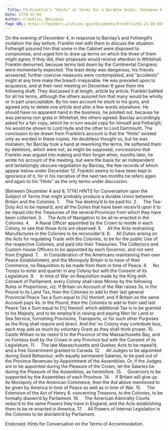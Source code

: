 ```yaml
---
 Title: FO-Franklin’s “Hints” or Terms for a Durable Union, [between 4 and 6 December 1774]
Date: 1774-12-04
Author: Franklin, Benjamin
Page URL: https://founders.archives.gov/documents/Franklin/01-21-02-0194
---
```


On the evening of December 4, in response to Barclay’s and Fothergill’s invitation the day before, Franklin met with them to discuss the situation. Fothergill assured him that some in the Cabinet were disposed to compromise, and urged him to draw up terms on which the three of them might agree; if they did, their proposals would receive attention in Whitehall. Franklin demurred, because terms laid down by the Continental Congress were momentarily expected. The least delay was dangerous, his friends answered; further coercive measures were contemplated, and “accidents” might at any time make the breach irreparable. He was prevailed upon to acquiesce, and at their next meeting on December 6 gave them the following draft. They discussed it at length, article by article. Franklin battled for all his terms, although the others assured him that many would be wholly or in part unacceptable. By his own account he stuck to his guns, and agreed only to delete one article and alter a few words elsewhere. He should have no apparent hand in the business, he pointed out, because he was persona non grata in Whitehall; the others agreed. Barclay accordingly asked for a fair copy, which he in turn would copy for himself and Fothergill; his would be shown to Lord Hyde and the other to Lord Dartmouth.
The conclusion to be drawn from Franklin’s account is that the “Hints” existed only as worded in these copies. He doubtless thought so, but he was mistaken; for Barclay took a hand at reworking the terms. He softened them by deletions, which were not, as might be supposed, concessions that Franklin was argued into making and then forgot when, months later, he wrote his account of the meeting, but were the basis for an independent and tantalizingly obscure negotiation by Barclay, the few records of which appear below under December 12. Franklin seems to have been kept in ignorance of it, for in his narrative of the next two months he refers again and again to his “Hints” as the only terms under discussion.
 
[Between December 4 and 6, 1774]
HINTS for Conversation upon the Subject of Terms that might probably produce a durable Union between Britain and the Colonies.
1.  The Tea destroy’d to be paid for.
  2.  The Tea-Duty Act to be repeal’d, and all the Duties that have been receiv’d upon it to be repaid into the Treasuries of the several Provinces from which they have been collected.
  3.  The Acts of Navigation to be all re-enacted in the Colonies.
  4.  A Naval Officer appointed by the Crown to reside in each Colony, to see that those Acts are observed.
  5.  All the Acts restraining Manufactures in the Colonies to be reconsider’d.
  6.  All Duties arising on the Acts for regulating Trade with the Colonies, to be for the public Use of the respective Colonies, and paid into their Treasuries. The Collectors and Custom-house Officers to be appointed by each Governor, and not sent from England.
  7.  In Consideration of the Americans maintaining their own Peace-Establishment, and the Monopoly Britain is to have of their Commerce, no Requisition to be made from them in time of Peace.
  8.  No Troops to enter and quarter in any Colony but with the Consent of its Legislature.
  9.  In time of War on Requisition made by the King with Consent of Parliament, every Colony shall raise Money by the following Rules or Proportions, viz. If Britain on Account of the War raises 3s. in the Pound to its Land Tax, then the Colonies to add to their last general Provincial Peace Tax a Sum equal to [¼] thereof; and if Britain on the same Account pays 4s. in the Pound, then the Colonies to add to their said last Peace Tax a Sum equal to [½] thereof, which additional Tax is to be granted to his Majesty, and to be employ’d in raising and paying Men for Land or Sea Service, furnishing Provisions, Transports, or for such other Purposes as the King shall require and direct. And tho’ no Colony may contribute less, each may add as much by voluntary Grant as they shall think proper.
  10.  Castle William to be restor’d to the Province of the Massachusetts Bay, and no Fortress built by the Crown in any Province but with the Consent of its Legislature.
  11.  The late Massachusetts and Quebec Acts to be repeal’d, and a free Government granted to Canada.
  12.  All Judges to be appointed during Good Behaviour, with equally permanent Salaries, to be paid out of the Province Revenues by Appointment of the Assemblies. Or, if the Judges are to be appointed during the Pleasure of the Crown, let the Salaries be during the Pleasure of the Assemblies, as heretofore.
  13.  Governors to be supported by the Assemblies of each Province.
  14.  If Britain will give up its Monopoly of the American Commerce, then the Aid above mentioned to be given by America in time of Peace as well as in time of War.
  15.  The Extension of the Act of Henry 8. concerning Treasons, to the Colonies, to be formally disown’d by Parliament.
  16.  The American Admiralty Courts reduc’d to the same Powers they have in England, and the Acts establishing them to be re-enacted in America.
  17.  All Powers of Internal Legislation in the Colonies to be disclaim’d by Parliament.
 
Endorsed: Hints for Conversation on the Terms of Accommodation.

